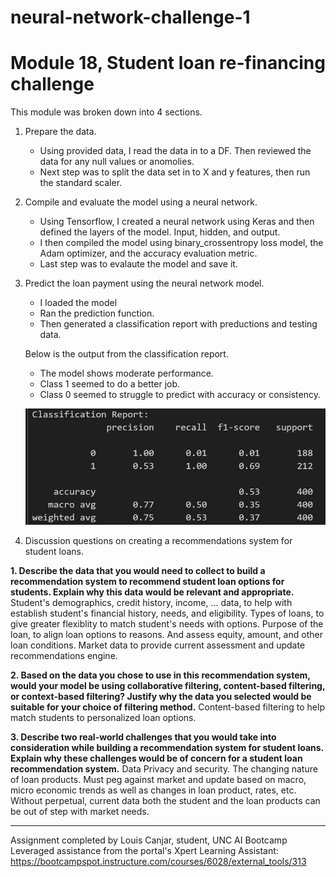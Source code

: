# neural-network-challenge-1

# Module 18, Student loan re-financing challenge

This module was broken down into 4 sections.

1. Prepare the data.
    - Using provided data, I read the data in to a DF.  Then reviewed the data for any null values or anomolies.
    - Next step was to split the data set in to X and y features, then run the standard scaler.

2. Compile and evaluate the model using a neural network.
    - Using Tensorflow, I created a neural network using Keras and then defined the layers of the model.  Input, hidden, and output.
    - I then compiled the model using binary_crossentropy loss model, the Adam optimizer, and the accuracy evaluation metric.
    - Last step was to evalaute the model and save it.

3. Predict the loan payment using the neural network model.
    - I loaded the model
    - Ran the prediction function.
    - Then generated a classification report with preductions and testing data.

    Below is the output from the classification report.
    - The model shows moderate performance.
    - Class 1 seemed to do a better job.
    - Class 0 seemed to struggle to predict with accuracy or consistency.

    ![alt text](image.png)

4. Discussion questions on creating a recommendations system for student loans.

**1. Describe the data that you would need to collect to build a recommendation system to recommend student loan options for students. Explain why this data would be relevant and appropriate.**
Student's demographics, credit history, income, ... data, to help with establish student's financial history, needs, and eligibility.
Types of loans, to give greater flexiblity to match student's needs with options.
Purpose of the loan, to align loan options to reasons.  And assess equity, amount, and other loan conditions.
Market data to provide current assessment and update recommendations engine.


**2. Based on the data you chose to use in this recommendation system, would your model be using collaborative filtering, content-based filtering, or context-based filtering? Justify why the data you selected would be suitable for your choice of filtering method.**
Content-based filtering to help match students to personalized loan options.

**3. Describe two real-world challenges that you would take into consideration while building a recommendation system for student loans. Explain why these challenges would be of concern for a student loan recommendation system.**
Data Privacy and security.
The changing nature of loan products.  Must peg against market and update based on macro, micro economic trends as well as changes in loan product, rates, etc.  Without perpetual, current data both the student and the loan products can be out of step with market needs.

____
Assignment completed by Louis Canjar, student, UNC AI Bootcamp
Leveraged assistance from the portal's Xpert Learning Assistant:
https://bootcampspot.instructure.com/courses/6028/external_tools/313
